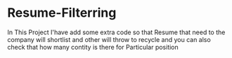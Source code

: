 # Resume-Filterring
In This Project I'have add some extra code so that Resume that need to the company will shortlist and other will throw to recycle and you can also check that how many contity is there for Particular position 
